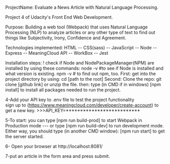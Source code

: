 ProjectName: Evaluate a News Article with Natural Language Processing.

Project 4 of Udacity's Front End Web Development.

Purpose: Building a web tool (Webpack) that uses Natural Language Processing (NLP) to analyze articles or any other type of text to find out things like Subjectivity, Irony, Confidence and Agreement.

Technologies implemented:
HTML -- CSS(sass) -- JavaScript -- Node -- Express -- MeaningCloud API -- WorkBox -- Jest

Installation steps:
! check if Node and NodePackageManager(NPM) are installed by using these commands:
node -v #to see if Node is installed and what version is existing.
npm -v # to find out npm, too.
First: get into the project directory by using: cd [path to the root]
Second: Clone the repo: git clone [github link] or unzip the file.
then: type (in CMD if in windows) [npm install] to install all packages needed to run the project.

4-Add your API key to .env file to test the project functionality  
sign up to (https://www.meaningcloud.com/developer/create-account) to get a new key. >>>API_KEY=**************************

5-To start: you can type [npm run build-prod] to start Webpack in Production mode --- or type [npm run build-dev] to run development mode. 
Either way, you should type (in another CMD window): [npm run start] to get the server started.

6- Open your browser at http://localhost:8081/

7-put an article in the form area and press submit.
